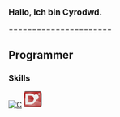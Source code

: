 ### Hallo, Ich bin Cyrodwd.
======================

## Programmer

### Skills
<p align="left">
<a href="https://learn.microsoft.com/en-us/cpp/?view=msvc-170" rel="noreferrer"><img src="https://cdn.jsdelivr.net/gh/devicons/devicon@latest/icons/c/c-original.svg" width="36" height="36" alt="C"/></a>
<a href="https://dlang.org" rel="noreferrer"><img src="dlang.svg" width="36" height="32" alt="D"/></a>
